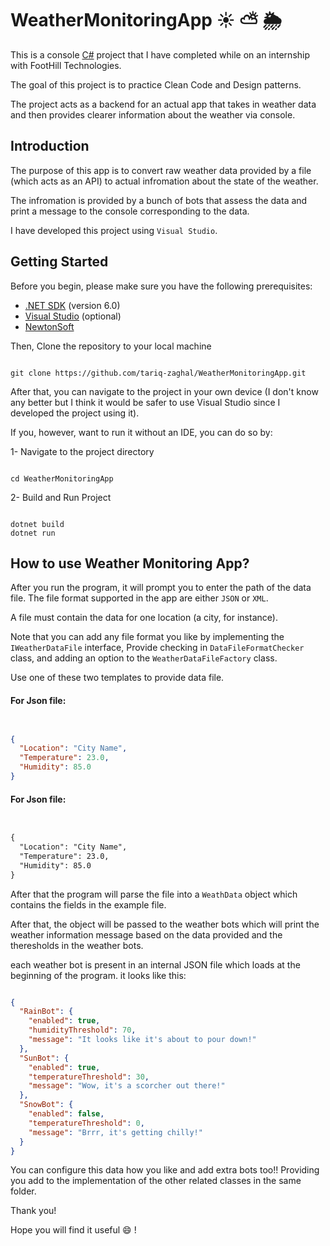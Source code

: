 # WeatherMonitoringApp :sunny:	:partly_sunny:	:sun_behind_rain_cloud:	
This is a console [C#](https://learn.microsoft.com/en-us/dotnet/csharp/tour-of-csharp/) project that I have completed while on an internship with FootHill Technologies.

The goal of this project is to practice Clean Code and Design patterns.

The project acts as a backend for an actual app that takes in weather data and then provides clearer information about the weather via console.

## Introduction

The purpose of this app is to convert raw weather data provided by a file (which acts as an API) to actual infromation about the state of the weather.

The infromation is provided by a bunch of bots that assess the data and print a message to the console corresponding to the data.

I have developed this project using `Visual Studio`.


## Getting Started

Before you begin, please make sure you have the following prerequisites:

- [.NET SDK](https://dotnet.microsoft.com/download/dotnet) (version 6.0)
- [Visual Studio](https://visualstudio.microsoft.com/) (optional)
- [NewtonSoft](https://www.newtonsoft.com/json/help/html/serializingjson.htm)

Then, Clone the repository to your local machine

```

git clone https://github.com/tariq-zaghal/WeatherMonitoringApp.git

```

After that, you can navigate to the project in your own device (I don't know any better but I think it would be safer to use Visual Studio since I developed the project using it).

If you, however, want to run it without an IDE, you can do so by:

  1- Navigate to the project directory
  
```

cd WeatherMonitoringApp

```
  2- Build and Run Project

```

dotnet build
dotnet run

```
## How to use Weather Monitoring App?

After you run the program, it will prompt you to enter the path of the data file. The file format supported in the app are either `JSON` or `XML`. 

A file must contain the data for one location (a city, for instance).

Note that you can add any file format you like by implementing the `IWeatherDataFile` interface, Provide checking in `DataFileFormatChecker` class,
and adding an option to the `WeatherDataFileFactory` class.

Use one of these two templates to provide data file.

#### For Json file:

```JSON


{
  "Location": "City Name",
  "Temperature": 23.0,
  "Humidity": 85.0
}

```

#### For Json file:

```XML


{
  "Location": "City Name",
  "Temperature": 23.0,
  "Humidity": 85.0
}

```

After that the program will parse the file into a `WeathData` object which contains the fields in the example file.

After that, the object will be passed to the weather bots which will print the weather information message based on the data provided and the theresholds in the 
weather bots.

each weather bot is present in an internal JSON file which loads at the beginning of the program. it looks like this:

```JSON

{
  "RainBot": {
    "enabled": true,
    "humidityThreshold": 70,
    "message": "It looks like it's about to pour down!"
  },
  "SunBot": {
    "enabled": true,
    "temperatureThreshold": 30,
    "message": "Wow, it's a scorcher out there!"
  },
  "SnowBot": {
    "enabled": false,
    "temperatureThreshold": 0,
    "message": "Brrr, it's getting chilly!"
  }
}

```

You can configure this data how you like and add extra bots too!! Providing you add to the implementation of the other related classes in the same folder.

Thank you!

Hope you will find it useful 😄 !
